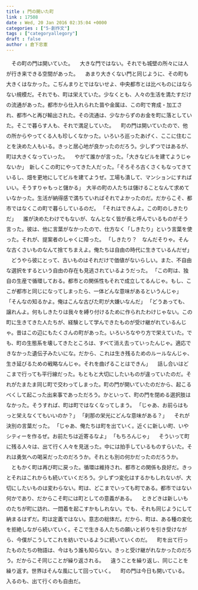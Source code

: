 ```yaml
---
title : 門の開いた町
link : 17508
date : Wed, 20 Jan 2016 02:35:04 +0000
categories : ["5-創作文"]
tags : ["categoryallegory"]
draft : false
author : 倉下忠憲
---
```


<div style="line-height:2em;">
　その町の門は開いていた。
　大きな門ではない。それでも城壁の所々には人が行き来できる空間があった。
　あまり大きくない門と同じように、その町も大きくはなかった。こぢんまりとではないせよ、中央都市とは比べものにはならない規模だ。それでも、町は栄えていた。少なくとも、人々の生活を満たすだけの流通があった。都市から仕入れられた苗や金属は、この町で育成・加工され、都市へと再び輸出された。その流通は、少なからずのお金を町に落としていた。そこで暮らす人も、それで満足していた。
　町の門は開いていたので、他の所からやってくる人も珍しくなかった。いろいろ巡ったあげく、ここに住むことを決めた人もいる。きっと居心地が良かったのだろう。少しずつではあるが、町は大きくなっていった。
　やがて誰かが言った。「大きなビルを建てようじゃないか」　新しくこの町にやってきた人だった。「そろそろ古くさくもなってきているし、畑を更地にしてビルを建てようぜ。工場も潰して、マンションにすればいい。そうすりゃもっと儲かる」　大半の町の人たちは儲けることなんて求めていなかった。生活が納得感で満ちていればそれでよかったのだ。だからこそ、都市ではなくこの町で暮らしているのだ。
「それはできんよ。この町のしきたりだ」
　誰が決めたわけでもないが、なんとなく皆が長と呼んでいるものがそう言った。彼は、他に言葉がなかったので、仕方なく「しきたり」という言葉を使った。それが、提案者のしゃくに障った。
「しきたり？　なんだそりゃ。そんな古くさいものなんて捨てちまえよ。俺たちは自由の時代に生きているんだぜ」
　どうやら彼にとって、古いものはそれだけで価値がないらしい。また、不自由な選択をするという自由の存在も見逃されているようだった。
「この町は、独自の生産で循環しておる。都市との関係性もそれで成立してるんじゃ。もし、ここが都市と同じになってしまったら、一体どんな意味があるというんじゃ」
「そんなの知るかよ。俺はこんな古びた町が大嫌いなんだ」
「どうあっても、譲れんよ。何もしきたりは我々を縛り付けるために作られたわけじゃない。この町に生きてきた人たちが、経験として学んできたものが受け継がれているんじゃ。昔はこの辺にもたくさんの町があった。いろいろなやり方で栄えていた。でも、町の生態系を壊してきたところは、すべて消え去っていったんじゃ。適応できなかった遺伝子みたいにな。だから、これは生き残るためのルールなんじゃ、生き延びるための戦略なんじゃ。それを曲げることはできん」
　話し合いはどこまで行っても平行線だった。もともと大切にしたいものが違っていたのだ。それがたまたま同じ町で交わってしまった。町の門が開いていたのだから、起こるべくして起こった出来事であっただろう。かといって、町の門を閉める選択肢はなかった。そうすれば、町は町ではなくなってしまう。
「じゃあ、お前らはもっと栄えなくてもいいのか？」
「刹那の栄光にどんな意味がある？」
　それが決別の言葉だった。
「じゃあ、俺たちは町を出ていく。近くに新しい町、いやシティーを作るぜ。お前たちは近寄るなよ」
「もちろんじゃ」
　そういって町に残る人々は、出て行く人々を見送った。中には拍手しているものすらいた。それは勇気への喝采だったのだろうか。それとも別の何かだったのだろうか。
　ともかく町は再び町に戻った。循環は維持され、都市との関係も良好だ。きっとそれはこれからも続いていくだろう。少しずつ変化はするかもしれないが、大切にしたいものは変わらない。町は、どこまでいっても町である。都市ではない何かであり、だからこそ町には町としての意義がある。
　ときどきは新しいものたちが町に訪れ、一悶着を起こすかもしれない。でも、それも同じようにして納まるはずだ。町は定義ではない。意志の総体だ。だから、町は、ある種の変化を拒絶しながら続いていく。そこで生きる人たちの願いと祈りを引き受けながら、今僕がこうしてこれを紡いでいるように続いていくのだ。
　町を出て行ったものたちの物語は、今はもう誰も知らない。きっと受け継がれなかったのだろう。だからこそ同じことが繰り返される。
　違うことを繰り返し、同じことを繰り返す。世界はそんな風にして回っていく。
　町の門は今日も開いている。入るのも、出て行くのも自由だ。
</div>